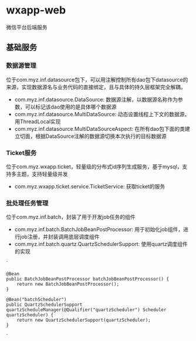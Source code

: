 # wxapp-web
微信平台后端服务

## 基础服务

### 数据源管理
位于com.myz.inf.datasource包下，可以用注解控制所有dao包下datasource的来源，实现数据源名与业务代码的直接绑定，且与具体的持久层框架完全解耦。

* com.myz.inf.datasource.DataSource: 数据源注解，以数据源名称作为参数，可以标记该dao使用的是具体哪个数据源
* com.myz.inf.datasource.MultiDataSource: 动态设置线程上下文的数据源，用ThreadLocal实现
* com.myz.inf.datasource.MultiDataSourceAspect: 在所有dao包下面的类建立切面，根据DataSource注解的数据源切换本次执行的目标数据源

### Ticket服务
位于com.myz.wxapp.ticket，轻量级的分布式id序列生成服务，基于mysql，支持多主题，支持轻量级并发

* com.myz.wxapp.ticket.service.TicketService: 获取ticket的服务

### 批处理任务管理
位于com.myz.inf.batch，封装了用于开发job任务的组件

* com.myz.inf.batch.BatchJobBeanPostProcessor: 用于初始化job组件，进行job注册，并封装调用底层调度组件
* com.myz.inf.batch.quartz.QuartzSchedulerSupport: 使用quartz调度组件的实现

`

    @Bean
    public BatchJobBeanPostProcessor batchJobBeanPostProcessor() {
        return new BatchJobBeanPostProcessor();
    }

    @Bean("batchScheduler")
    public QuartzSchedulerSupport quartzScheduleManager(@Qualifier("quartzScheduler") Scheduler quartzScheduler) {
        return new QuartzSchedulerSupport(quartzScheduler);
    }

`

